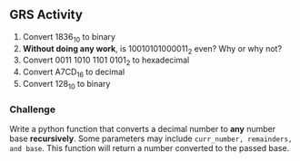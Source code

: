 ## GRS Activity

1. Convert 1836<sub>10</sub> to binary
2. **Without doing any work**, is 10010101000011<sub>2</sub> even? Why or why not?
3. Convert 0011 1010 1101 0101<sub>2</sub> to hexadecimal
4. Convert A7CD<sub>16</sub> to decimal
5. Convert 128<sub>10</sub> to binary

### Challenge
Write a python function that converts a decimal number to **any** number base **recursively**. Some parameters may include `curr_number, remainders, and base`. This function will return a number converted to the passed base.
